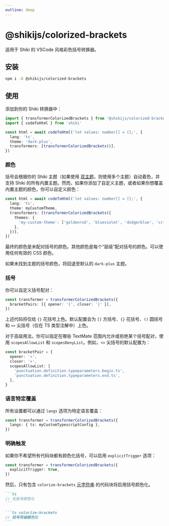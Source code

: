 ```yaml
---
outline: deep
---
```


# @shikijs/colorized-brackets

<Badges name="@shikijs/colorized-brackets" />

适用于 Shiki 的 VSCode 风格彩色括号转换器。

## 安装

```bash
npm i -D @shikijs/colorized-brackets
```

## 使用

添加到你的 Shiki 转换器中：

```ts colorize-brackets
import { transformerColorizedBrackets } from '@shikijs/colorized-brackets'
import { codeToHtml } from 'shiki'

const html = await codeToHtml('let values: number[] = [];', {
  lang: 'ts',
  theme: 'dark-plus',
  transformers: [transformerColorizedBrackets()],
})
```

### 颜色

括号会根据你的 Shiki 主题（如果使用 [双主题](https://shiki.style/guide/dual-themes)，则使用多个主题）自动着色，并支持 Shiki 的所有内置主题。然而，如果你添加了自定义主题，或者如果你想覆盖内置主题的颜色，你可以自定义颜色：

```ts colorize-brackets
const html = await codeToHtml('let values: number[] = [];', {
  lang: 'ts',
  theme: myCustomTheme,
  transformers: [transformerColorizedBrackets({
    themes: {
      'my-custom-theme': ['goldenrod', 'blueviolet', 'dodgerblue', 'crimson'],
    },
  })],
})
```

最终的颜色是未配对括号的颜色。其他颜色是每个“层级”配对括号的颜色。可以使用任何有效的 CSS 颜色。

如果未找到主题的括号颜色，将回退至默认的 `dark-plus` 主题。

### 括号

你可以自定义括号配对：

```ts colorize-brackets
const transformer = transformerColorizedBrackets({
  bracketPairs: [{ opener: '{', closer: '}' }],
})
```

上述代码将仅给 `{}` 花括号上色。默认配置会为 `[]` 方括号、`{}` 花括号、`()` 圆括号和 `<>` 尖括号（仅在 TS 类型注解中）上色。

对于高级用法，你可以指定在哪些 TextMate 范围内允许或拒绝某个括号配对，使用 `scopesAllowList` 和 `scopesDenyList`。例如，`<>` 尖括号的默认配置为：

```ts colorize-brackets
const bracketPair = {
  opener: '<',
  closer: '>',
  scopesAllowList: [
    'punctuation.definition.typeparameters.begin.ts',
    'punctuation.definition.typeparameters.end.ts',
  ],
}
```

### 语言特定覆盖

所有设置都可以通过 `langs` 选项为特定语言覆盖：

```ts colorize-brackets
const transformer = transformerColorizedBrackets({
  langs: { ts: myCustomTypescriptConfig },
})
```

### 明确触发

如果你不希望所有代码块都有颜色化括号，可以启用 `explicitTrigger` 选项：

```ts colorize-brackets
const transformer = transformerColorizedBrackets({
  explicitTrigger: true,
})
```

然后，只有包含 `colorize-brackets` [元字符串](/guide/transformers#meta) 的代码块将启用括号颜色化。

````md
```ts
// 无括号颜色化
```

```ts colorize-brackets
// 括号将被颜色化
```
````